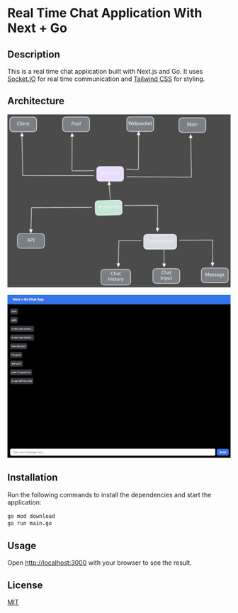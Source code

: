 # Real Time Chat Application With Next + Go

## Description

This is a real time chat application built with Next.js and Go. It uses [Socket.IO](https://socket.io/) for real time communication and [Tailwind CSS](https://tailwindcss.com/) for styling.

## Architecture

[![Architecture](./images/chat-go-arch.svg)](./images/chat-go-arch.svg)

[![Chat Application](./images/app.png)](./images/app.png)

## Installation

Run the following commands to install the dependencies and start the application:

```bash
go mod download
go run main.go
```

## Usage

Open [http://localhost:3000](http://localhost:3000) with your browser to see the result.

## License

[MIT](https://choosealicense.com/licenses/mit/)
```